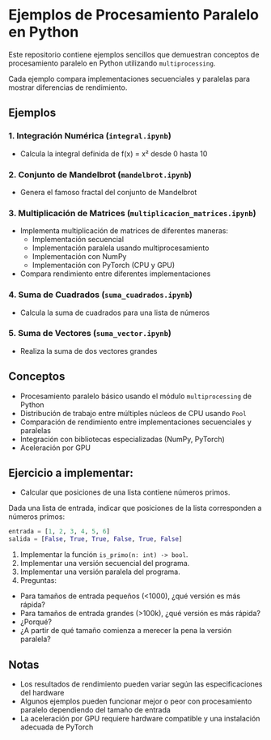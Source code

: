 # Ejemplos de Procesamiento Paralelo en Python

Este repositorio contiene ejemplos sencillos que demuestran conceptos de procesamiento paralelo en Python utilizando `multiprocessing`. 

Cada ejemplo compara implementaciones secuenciales y paralelas para mostrar diferencias de rendimiento.

## Ejemplos

### 1. Integración Numérica (`integral.ipynb`)
- Calcula la integral definida de f(x) = x² desde 0 hasta 10

### 2. Conjunto de Mandelbrot (`mandelbrot.ipynb`)
- Genera el famoso fractal del conjunto de Mandelbrot

### 3. Multiplicación de Matrices (`multiplicacion_matrices.ipynb`)
- Implementa multiplicación de matrices de diferentes maneras:
  - Implementación secuencial
  - Implementación paralela usando multiprocesamiento
  - Implementación con NumPy
  - Implementación con PyTorch (CPU y GPU)
- Compara rendimiento entre diferentes implementaciones

### 4. Suma de Cuadrados (`suma_cuadrados.ipynb`)
- Calcula la suma de cuadrados para una lista de números

### 5. Suma de Vectores (`suma_vector.ipynb`)
- Realiza la suma de dos vectores grandes

## Conceptos

- Procesamiento paralelo básico usando el módulo `multiprocessing` de Python
- Distribución de trabajo entre múltiples núcleos de CPU usando `Pool`
- Comparación de rendimiento entre implementaciones secuenciales y paralelas
- Integración con bibliotecas especializadas (NumPy, PyTorch)
- Aceleración por GPU

## Ejercicio a implementar:

- Calcular que posiciones de una lista contiene números primos.

Dada una lista de entrada, indicar que posiciones de la lista corresponden a números primos:

```python
entrada = [1, 2, 3, 4, 5, 6]
salida = [False, True, True, False, True, False]
```

1. Implementar la función `is_primo(n: int) -> bool`. 
2. Implementar una versión secuencial del programa.
3. Implementar una versión paralela del programa.
4. Preguntas:

- Para tamaños de entrada pequeños (<1000), ¿qué versión es más rápida?
- Para tamaños de entrada grandes (>100k), ¿qué versión es más rápida?
- ¿Porqué?
- ¿A partir de qué tamaño comienza a merecer la pena la versión paralela?

## Notas

- Los resultados de rendimiento pueden variar según las especificaciones del hardware
- Algunos ejemplos pueden funcionar mejor o peor con procesamiento paralelo dependiendo del tamaño de entrada
- La aceleración por GPU requiere hardware compatible y una instalación adecuada de PyTorch
